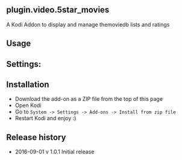 plugin.video.5star_movies
------------------------

A Kodi Addon to display and manage themoviedb lists and ratings

Usage
-----

Settings:
---------

Installation
------------

 - Download the add-on as a ZIP file from the top of this page
 - Open Kodi
 - Go to `System -> Settings -> Add-ons -> Install from zip file`
 - Restart Kodi and enjoy :)
 
Release history
---------------
  * 2016-09-01 v 1.0.1 Initial release
